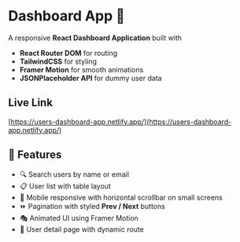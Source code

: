 # Dashboard App 📝

A responsive **React Dashboard Application** built with  
- **React Router DOM** for routing  
- **TailwindCSS** for styling  
- **Framer Motion** for smooth animations  
- **JSONPlaceholder API** for dummy user data  

## Live Link
[https://users-dashboard-app.netlify.app/](https://users-dashboard-app.netlify.app/)


## 📌 Features
- 🔍 Search users by name or email  
- 📋 User list with table layout  
- 📱 Mobile responsive with horizontal scrollbar on small screens  
- ⏩ Pagination with styled **Prev / Next** buttons  
- 🎭 Animated UI using Framer Motion  
- 🔗 User detail page with dynamic route

